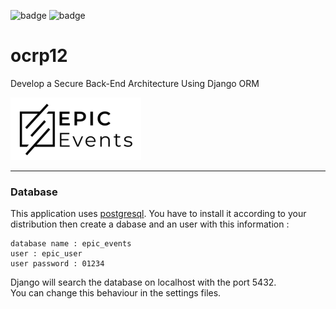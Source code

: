 ![badge](https://img.shields.io/static/v1?label=Project&nbsp;OC&message=12&color=blueviolet&style=for-the-badge)
![badge](https://img.shields.io/static/v1?label=Status&message=InProgress&color=blue&style=for-the-badge)

# ocrp12

Develop a Secure Back-End Architecture Using Django ORM

![Logo epicevents](https://raw.githubusercontent.com/FLinguenheld/ocrp12/main/logos/epicevents.png "Logo")

****
### Database

This application uses [postgresql](https://www.postgresql.org). You have to install it according to your distribution then 
create a dabase and an user with this information :

    database name : epic_events
    user : epic_user
    user password : 01234

Django will search the database on localhost with the port 5432.  
You can change this behaviour in the settings files.
